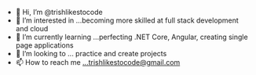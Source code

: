 - 👋 Hi, I’m @trishlikestocode
- 👀 I’m interested in ...becoming more skilled at full stack development and cloud
- 🌱 I’m currently learning ...perfecting .NET Core, Angular, creating single page applications
- 💞️ I’m looking to ... practice and create projects
- 📫 How to reach me ...trishlikestocode@gmail.com

<!---
trishlikestocode/trishlikestocode is a ✨ special ✨ repository because its `README.md` (this file) appears on your GitHub profile.
You can click the Preview link to take a look at your changes.
--->
